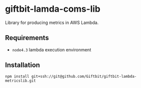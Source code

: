 # giftbit-lamda-coms-lib
Library for producing metrics in AWS Lambda.

## Requirements

- `node4.3` lambda execution environment

## Installation

`npm install git+ssh://git@github.com/Giftbit/giftbit-lambda-metricslib.git`

